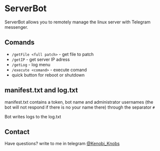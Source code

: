 # ServerBot

ServerBot allows you to remotely manage the linux server with Telegram messenger.

## Comands

* `/getFile <full patch>` - get file to patch
* `/getIP` - get server IP adress
* `/getLog` - log menu
* `/execute <comand>` - execute comand
* quick button for reboot or shutdown
  
## manifest.txt and log.txt

manifest.txt contains a token, bot name and administrator usernames (the bot will not respond if there is no your name there) through the separator `#`

Bot writes logs to the log.txt

## Contact

Have questions? write to me in telegram [@Kenobi_Knobs](https://t.me/Kenobi_Knobs)
